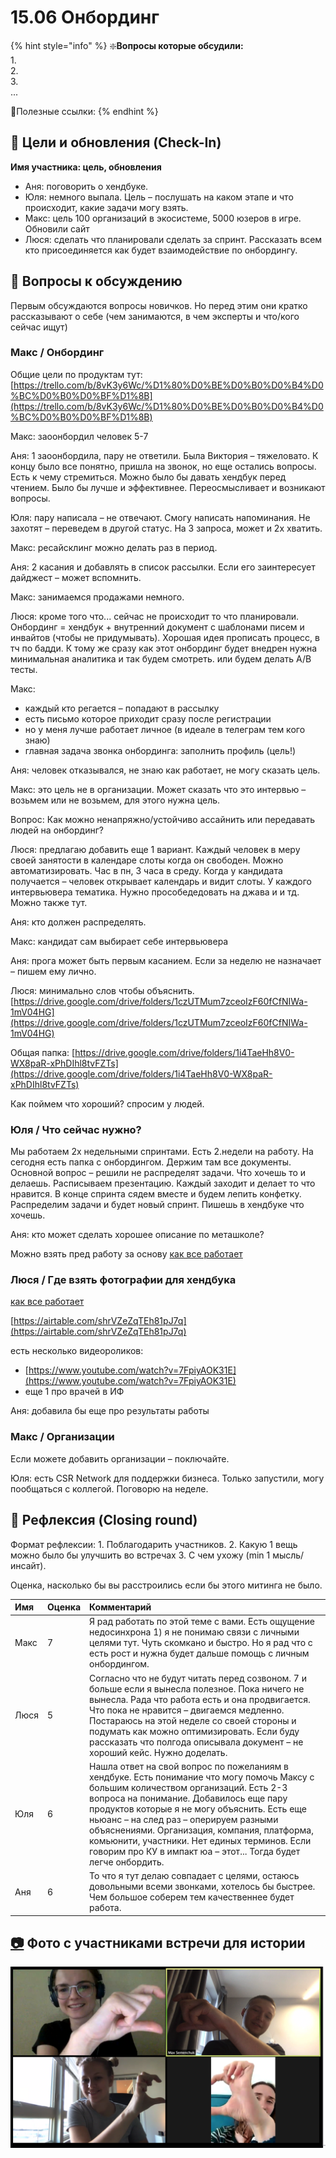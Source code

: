 # 15.06 Онбординг

{% hint style="info" %}
❇️**Вопросы которые обсудили:**  
1.  
2.  
3.   
...

🔗Полезные ссылки:
{% endhint %}

## 🎯 Цели и обновления \(Check-In\) <a id="celi-i-apdeity"></a>

**Имя участника: цель, обновления**

* Аня: поговорить о хендбуке. 
* Юля: немного выпала. Цель – послушать на каком этапе и что происходит, какие задачи могу взять.
* Макс: цель 100 организаций в экосистеме, 5000 юзеров в игре. Обновили сайт
* Люся: сделать что планировали сделать за спринт. Рассказать всем кто присоединяется как будет взаимодействие по онбордингу. 

## 📝 Вопросы к обсуждению <a id="voprosy"></a>

Первым обсуждаются вопросы новичков. Но перед этим они кратко рассказывают о себе \(чем занимаются, в чем эксперты и что/кого сейчас ищут\)

### Макс / Онбординг

Общие цели по продуктам тут: [https://trello.com/b/8vK3y6Wc/%D1%80%D0%BE%D0%B0%D0%B4%D0%BC%D0%B0%D0%BF%D1%8B](https://trello.com/b/8vK3y6Wc/%D1%80%D0%BE%D0%B0%D0%B4%D0%BC%D0%B0%D0%BF%D1%8B)

Макс: заоонбордил человек 5-7

Аня: 1 заоонбордила, пару не ответили. Была Виктория – тяжеловато. К концу было все понятно, пришла на звонок, но еще остались вопросы. Есть к чему стремиться. Можно было бы давать хендбук перед чтением. Было бы лучше и эффективнее. Переосмысливает и возникают вопросы.

Юля: пару написала – не отвечают. Смогу написать напоминания. Не захотят – переведем в другой статус. На 3 запроса, может и 2х хватить.

Макс: ресайсклинг можно делать раз в период.

Аня: 2 касания и добавлять в список рассылки. Если его заинтересует дайджест – может вспомнить.

Макс: занимаемся продажами немного. 

Люся: кроме того что... сейчас не происходит то что планировали. Онбординг = хендбук + внутренний документ с шаблонами писем и инвайтов \(чтобы не придумывать\). Хорошая идея прописать процесс, в тч по бадди. К тому же сразу как этот онбординг будет внедрен нужна минимальная аналитика и так будем смотреть. или будем делать A/B тесты. 

Макс:

* каждый кто регается – попадают в рассылку
* есть письмо которое приходит сразу после регистрации
* но у меня лучше работает личное \(в идеале в телеграм тем кого знаю\)
* главная задача звонка онбординга: заполнить профиль \(цель!\)

Аня: человек отказывался, не знаю как работает, не могу сказать цель.

Макс: это цель не в организации. Может сказать что это интервью – возьмем или не возьмем, для этого нужна цель.

Вопрос: Как можно ненапряжно/устойчиво ассайнить или передавать людей на онбординг?

Люся: предлагаю добавить еще 1 вариант. Каждый человек в меру своей занятости в календаре слоты когда он свободен. Можно автоматизировать. Час в пн, 3 часа в среду. Когда у кандидата получается – человек открывает календарь и видит слоты. У каждого интервьювера тематика. Нужно прособедедовать на джава и и тд. Можно также тут.

Аня: кто должен распределять.

Макс: кандидат сам выбирает себе интервьювера

Аня: прога может быть первым касанием. Если за неделю не назначает – пишем ему лично.

Люся: минимально слов чтобы объяснить. [https://drive.google.com/drive/folders/1czUTMum7zceoIzF60fCfNIWa-1mV04HG](https://drive.google.com/drive/folders/1czUTMum7zceoIzF60fCfNIWa-1mV04HG)

Общая папка: [https://drive.google.com/drive/folders/1i4TaeHh8V0-WX8paR-xPhDIhl8tvFZTs](https://drive.google.com/drive/folders/1i4TaeHh8V0-WX8paR-xPhDIhl8tvFZTs)

Как поймем что хороший? спросим у людей. 

### Юля / Что сейчас нужно?

Мы работаем 2х недельными спринтами. Есть 2.недели на работу. На сегодня есть папка с онбордингом. Держим там все документы. Основной вопрос – решили не распределят задачи. Что хочешь то и делаешь. Расписываем презентацию. Каждый заходит и делает то что нравится. В конце спринта сядем вместе и будем лепить конфетку. Распределим задачи и будет новый спринт. Пишешь в хендбуке что хочешь.

Аня: кто может сделать хорошее описание по меташколе?

Можно взять пред работу за основу [как все работает](../../../)

### Люся / Где взять фотографии для хендбука

[как все работает](../../../)

[https://airtable.com/shrVZeZqTEh81pJ7q](https://airtable.com/shrVZeZqTEh81pJ7q)

есть несколько видеороликов: 

* [https://www.youtube.com/watch?v=7FpiyAOK31E](https://www.youtube.com/watch?v=7FpiyAOK31E)
* еще 1 про врачей в ИФ

Аня: добавила бы еще про результаты работы

### Макс / Организации

Если можете добавить организации – поключайте.

Юля: есть CSR Network для поддержки бизнеса. Только запустили, могу пообщаться с коллегой. Поговорю на неделе. 

## 🤔 Рефлексия \(Closing round\) <a id="refleksiya"></a>

Формат рефлексии: 1. Поблагодарить участников. 2. Какую 1 вещь можно было бы улучшить во встречах 3. С чем ухожу \(min 1 мысль/инсайт\).

Оценка, насколько бы вы расстроились если бы этого митинга не было.

| Имя | Оценка | Комментарий |
| :--- | :--- | :--- |
| Макс | 7 | Я рад работать по этой теме с вами. Есть ощущение недосинхрона 1\) я не понимаю связи с личными целями тут. Чуть скомкано и быстро. Но я рад что с есть рост и нужна будет дальше помощь с личным онбордингом. |
| Люся | 5 | Согласно что не будут читать перед созвоном. 7 и больше если я вынесла полезное. Пока ничего не вынесла. Рада что работа есть и она продвигается. Что пока не нравится – двигаемся медленно. Постараюсь на этой неделе со своей стороны и подумать как можно оптимизировать. Если буду рассказать что полгода описывала документ – не хороший кейс. Нужно доделать. |
| Юля | 6 | Нашла ответ на свой вопрос по пожеланиям в хендбуке. Есть понимание что могу помочь Максу с большим количеством организаций. Есть 2-3 вопроса на понимание. Добавилось еще пару продуктов которые я не могу объяснить. Есть еще ньюанс – на след раз – оперируем разными объяснениями. Организация, компания, платформа, комьюнити, участники. Нет единых терминов. Если говорим про КУ в импакт юа – этот... Тогда будет легче онбордить. |
| Аня | 6 | То что я тут делаю совпадает с целями,  остаюсь довольными всеми звонками, хотелось бы быстрее. Чем большое соберем тем качественнее будет работа. |

## [📷](https://emojipedia.org/camera/) Фото с участниками встречи для истории

![](../../../.gitbook/assets/image%20%2897%29.png)

